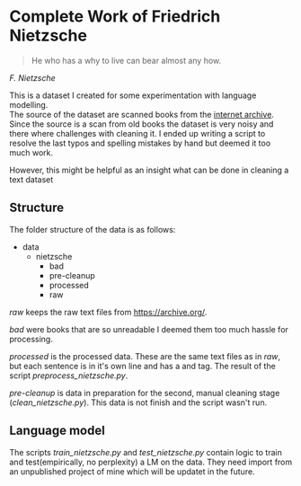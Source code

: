 # Complete Work of Friedrich Nietzsche

>He who has a why to live can bear almost any how. 

_F. Nietzsche_

This is a dataset I created for some experimentation with language modelling.  
The source of the dataset are scanned books from the [internet archive](https://archive.org/).
Since the source is a scan from old books the dataset is very noisy and there where challenges with cleaning it.
I ended up writing a script to resolve the last typos and spelling mistakes by hand but deemed it too much work. 

However, this might be helpful as an insight what can be done in cleaning a text dataset

## Structure

The folder structure of the data is as follows:
  - data
    - nietzsche
      - bad
      - pre-cleanup
      - processed
      - raw

_raw_ keeps the raw text files from https://archive.org/.  

_bad_ were books that are so unreadable I deemed them too much hassle for processing.  

_processed_ is the processed data. These are the same text files as in _raw_, but each sentence is in it's own line and has a _<start>_ and _<end>_ tag. The result of the script *preprocess_nietzsche.py*.  
  
_pre-cleanup_ is data in preparation for the second, manual cleaning stage (*clean_nietzsche.py*). This data is not finish and the script wasn't run. 


## Language model
The scripts _train_nietzsche.py_ and _test_nietzsche.py_ contain logic to train and test(empirically, no perplexity) a LM on the data. They need import from an unpublished project of mine which will be updatet in the future.
